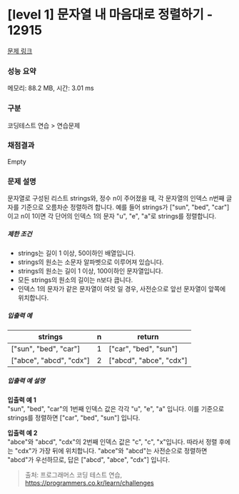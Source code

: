 # [level 1] 문자열 내 마음대로 정렬하기 - 12915 

[문제 링크](https://school.programmers.co.kr/learn/courses/30/lessons/12915) 

### 성능 요약

메모리: 88.2 MB, 시간: 3.01 ms

### 구분

코딩테스트 연습 > 연습문제

### 채점결과

Empty

### 문제 설명

<p>문자열로 구성된 리스트 strings와, 정수 n이 주어졌을 때, 각 문자열의 인덱스 n번째 글자를 기준으로 오름차순 정렬하려 합니다. 예를 들어 strings가 ["sun", "bed", "car"]이고 n이 1이면 각 단어의 인덱스 1의 문자 "u", "e", "a"로 strings를 정렬합니다.</p>

<h5>제한 조건</h5>

<ul>
<li>strings는 길이 1 이상, 50이하인 배열입니다.</li>
<li>strings의 원소는 소문자 알파벳으로 이루어져 있습니다.</li>
<li>strings의 원소는 길이 1 이상, 100이하인 문자열입니다.</li>
<li>모든 strings의 원소의 길이는 n보다 큽니다.</li>
<li>인덱스 1의 문자가 같은 문자열이 여럿 일 경우, 사전순으로 앞선 문자열이 앞쪽에 위치합니다.</li>
</ul>

<h5>입출력 예</h5>
<table class="table">
        <thead><tr>
<th>strings</th>
<th>n</th>
<th>return</th>
</tr>
</thead>
        <tbody><tr>
<td>["sun", "bed", "car"]</td>
<td>1</td>
<td>["car", "bed", "sun"]</td>
</tr>
<tr>
<td>["abce", "abcd", "cdx"]</td>
<td>2</td>
<td>["abcd", "abce", "cdx"]</td>
</tr>
</tbody>
      </table>
<h5>입출력 예 설명</h5>

<p><strong>입출력 예 1</strong><br>
"sun", "bed", "car"의 1번째 인덱스 값은 각각 "u", "e", "a" 입니다. 이를 기준으로 strings를 정렬하면 ["car", "bed", "sun"] 입니다.</p>

<p><strong>입출력 예 2</strong><br>
"abce"와 "abcd", "cdx"의 2번째 인덱스 값은 "c", "c", "x"입니다. 따라서 정렬 후에는 "cdx"가 가장 뒤에 위치합니다. "abce"와 "abcd"는 사전순으로 정렬하면 "abcd"가 우선하므로, 답은 ["abcd", "abce", "cdx"] 입니다.</p>


> 출처: 프로그래머스 코딩 테스트 연습, https://programmers.co.kr/learn/challenges